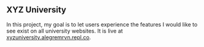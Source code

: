 ## XYZ University

In this project, my goal is to let users experience the features I would like to see exist on all university websites. It is live at [xyzuniversity.alegremrvn.repl.co](https://xyzuniversity.alegremrvn.repl.co).